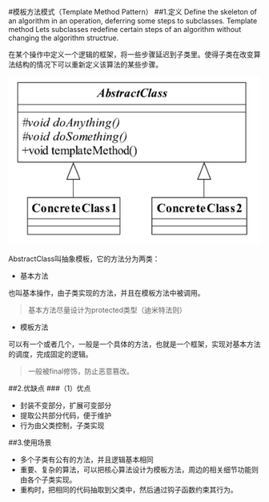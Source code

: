 #模板方法模式（Template Method Pattern）
##1.定义
Define the skeleton of an algorithm in an operation, deferring some steps to subclasses. Template method Lets subclasses redefine certain steps of an algorithm without changing the algorithm structrue.

在某个操作中定义一个逻辑的框架，将一些步骤延迟到子类里。使得子类在改变算法结构的情况下可以重新定义该算法的某些步骤。

![通用类图](通用类图.png)

AbstractClass叫抽象模板，它的方法分为两类：

- 基本方法

也叫基本操作，由子类实现的方法，并且在模板方法中被调用。

> 基本方法尽量设计为protected类型（迪米特法则）

- 模板方法

可以有一个或者几个，一般是一个具体的方法，也就是一个框架，实现对基本方法的调度，完成固定的逻辑。

> 一般被final修饰，防止恶意篡改。

##2.优缺点
###（1）优点

- 封装不变部分，扩展可变部分
- 提取公共部分代码，便于维护
- 行为由父类控制，子类实现

##3.使用场景

- 多个子类有公有的方法，并且逻辑基本相同
- 重要、复杂的算法，可以把核心算法设计为模板方法，周边的相关细节功能则由各个子类实现。
- 重构时，把相同的代码抽取到父类中，然后通过钩子函数约束其行为。







